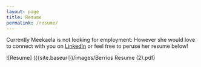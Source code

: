 ```yaml
---
layout: page
title: Resume
permalink: /resume/
---
```

Currently Meekaela is not looking for employment: However she would love to connect with you on [LinkedIn](https://www.linkedin.com/in/meekaela-berrios/) or feel free to peruse her resume below!

![Resume] ({{site.baseurl}}/images/Berrios Resume (2).pdf)


